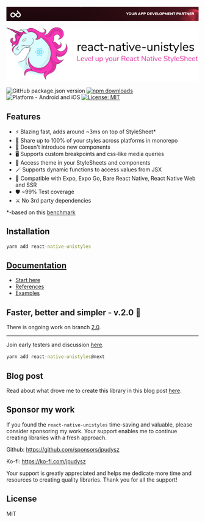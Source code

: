 [<img alt="react-native-unistyles" src="assets/banner.png">](https://codemask.com)


<picture>
 <source media="(prefers-color-scheme: dark)" srcset="assets/uni-dark.svg">
 <img alt="react-native-unistyles" src="assets/uni-light.svg">
</picture>

![GitHub package.json version](https://img.shields.io/github/package-json/v/jpudysz/react-native-unistyles?style=for-the-badge)
[![npm downloads](https://img.shields.io/npm/dm/react-native-unistyles.svg?style=for-the-badge)](https://www.npmjs.com/package/react-native-unistyles)
![Platform - Android and iOS](https://img.shields.io/badge/platform-Android%20%7C%20IOS%20%7C%20SSR%20%7C%20Web-blue.svg?style=for-the-badge)
[![License: MIT](https://img.shields.io/badge/License-MIT-green.svg?style=for-the-badge)](https://opensource.org/licenses/MIT)

## Features
- ⚡ Blazing fast, adds around ~3ms on top of StyleSheet*
- 🎳 Share up to 100% of your styles across platforms in monorepo
- 🎯 Doesn't introduce new components
- 🖥️ Supports custom breakpoints and css-like media queries
- 🎨 Access theme in your StyleSheets and components
- 🪄 Supports dynamic functions to access values from JSX
- 🥳 Compatible with Expo, Expo Go, Bare React Native, React Native Web and SSR
- 🛡️ ~99% Test coverage
- ⚔️ No 3rd party dependencies

*-based on this [benchmark](https://github.com/efstathiosntonas/react-native-style-libraries-benchmark)

## Installation

```cmd
yarn add react-native-unistyles
```

## [Documentation](https://reactnativeunistyles.vercel.app/)
- [Start here](https://reactnativeunistyles.vercel.app/start/setup/)
- [References](https://reactnativeunistyles.vercel.app/reference/create-stylesheet/)
- [Examples](https://reactnativeunistyles.vercel.app/example/breakpoints/)

## Faster, better and simpler - v.2.0 🚀

There is ongoing work on branch [2.0](https://github.com/jpudysz/react-native-unistyles/tree/2.0).

---

Join early testers and discussion [here](https://github.com/jpudysz/react-native-unistyles/discussions/41).

```cmd
yarn add react-native-unistyles@next
```

## Blog post

Read about what drove me to create this library in this blog post [here](https://www.reactnativecrossroads.com/posts/level-up-react-native-styles).

## Sponsor my work

If you found the `react-native-unistyles` time-saving and valuable, please consider sponsoring my work. Your support enables me to continue creating libraries with a fresh approach.

Github: https://github.com/sponsors/jpudysz

Ko-fi: https://ko-fi.com/jpudysz

Your support is greatly appreciated and helps me dedicate more time and resources to creating quality libraries. Thank you for all the support!

## License

MIT

